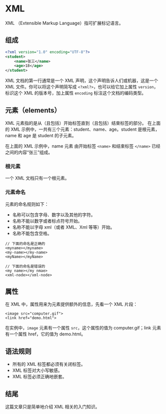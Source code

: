 # XML

XML （Extensible Markup Language）指可扩展标记语言。

## 组成

```xml
<?xml version="1.0" encoding="UTF-8"?>
<student>
	<name>张三</name>
	<age>18</age>
</student>
```
XML 文档的第一行通常是一个 XML 声明，这个声明告诉人们或机器，这是一个 XML 文件。你可以将这个声明简写成 `<?xml?>`，也可以给它加上属性 `version`，标识这个 XML 的版本号，加上属性 `encoding` 标注这个文档的编码类型。

## 元素（elements）

XML 元素指的是从（且包括）开始标签直到（且包括）结束标签的部分。
在上面的 XML 示例中，一共有三个元素：student、name、age。student 是根元素，name 和 age 是 student 的子元素。

在上面的 XML 示例中，name 元素 由开始标签 `<name>` 和结束标签 `</name>` 已经之间的内容“张三”组成。

### 根元素

一个 XML 文档只有一个根元素。

### 元素命名

元素的命名规则如下：

* 名称可以包含字母、数字以及其他的字符。
* 名称不能以数字或者标点符号开始。
* 名称不能以字母 xml（或者 XML、Xml 等等）开始。
* 名称不能包含空格。

```
// 下面的命名是正确的
<myname></myname>
<my-name></my-name>
<myName></myName>

// 下面的命名是错误的
<my name></my nmae>
<xml-node></xml-node>
```

## 属性

在 XML 中，属性用来为元素提供额外的信息，先看一个 XML 片段：

```
<image src="computer.gif">
<link href="demo.html">
```

在实例中，`image` 元素有一个属性 `src`，这个属性的值为 computer.gif；link 元素有一个属性 href，它的值为 demo.html。

## 语法规则

* 所有的 XML 标签都必须有关闭标签。
* XML 标签对大小写敏感。
* XML 标签必须正确地嵌套。

## 结尾

这篇文章只是简单地介绍 XML 相关的入门知识。